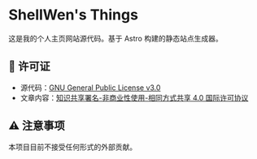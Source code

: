 # ShellWen's Things

这是我的个人主页网站源代码。基于 Astro 构建的静态站点生成器。

## 📝 许可证

- 源代码：[GNU General Public License v3.0](https://www.gnu.org/licenses/gpl-3.0.html)
- 文章内容：[知识共享署名-非商业性使用-相同方式共享 4.0 国际许可协议](https://creativecommons.org/licenses/by-nc-sa/4.0/deed.zh-hans)

## ⚠️ 注意事项

本项目目前不接受任何形式的外部贡献。
